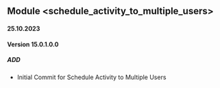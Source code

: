 ## Module <schedule_activity_to_multiple_users>
#### 25.10.2023
#### Version 15.0.1.0.0
##### ADD
- Initial Commit for Schedule Activity to Multiple Users
